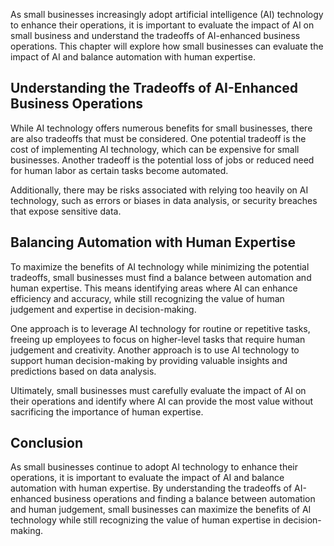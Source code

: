 
As small businesses increasingly adopt artificial intelligence (AI) technology to enhance their operations, it is important to evaluate the impact of AI on small business and understand the tradeoffs of AI-enhanced business operations. This chapter will explore how small businesses can evaluate the impact of AI and balance automation with human expertise.

Understanding the Tradeoffs of AI-Enhanced Business Operations
--------------------------------------------------------------

While AI technology offers numerous benefits for small businesses, there are also tradeoffs that must be considered. One potential tradeoff is the cost of implementing AI technology, which can be expensive for small businesses. Another tradeoff is the potential loss of jobs or reduced need for human labor as certain tasks become automated.

Additionally, there may be risks associated with relying too heavily on AI technology, such as errors or biases in data analysis, or security breaches that expose sensitive data.

Balancing Automation with Human Expertise
-----------------------------------------

To maximize the benefits of AI technology while minimizing the potential tradeoffs, small businesses must find a balance between automation and human expertise. This means identifying areas where AI can enhance efficiency and accuracy, while still recognizing the value of human judgement and expertise in decision-making.

One approach is to leverage AI technology for routine or repetitive tasks, freeing up employees to focus on higher-level tasks that require human judgement and creativity. Another approach is to use AI technology to support human decision-making by providing valuable insights and predictions based on data analysis.

Ultimately, small businesses must carefully evaluate the impact of AI on their operations and identify where AI can provide the most value without sacrificing the importance of human expertise.

Conclusion
----------

As small businesses continue to adopt AI technology to enhance their operations, it is important to evaluate the impact of AI and balance automation with human expertise. By understanding the tradeoffs of AI-enhanced business operations and finding a balance between automation and human judgement, small businesses can maximize the benefits of AI technology while still recognizing the value of human expertise in decision-making.
